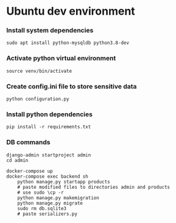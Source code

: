 # Ubuntu dev environment
### Install system dependencies
```
sudo apt install python-mysqldb python3.8-dev
```

### Activate python virtual environment
```
source venv/bin/activate
```

### Create config.ini file to store sensitive data
```
python configuration.py
```

### Install python dependencies
```
pip install -r requirements.txt
```

### DB commands
```
django-admin startproject admin
cd admin

docker-compose up
docker-compose exec backend sh
    python manage.py startapp products
    # paste modified files to directories admin and products
    # use sudo \cp -r
    python manage.py makemigration
    python manage.py migrate    
    sudo rm db.sqlite3
    # paste serializers.py
```